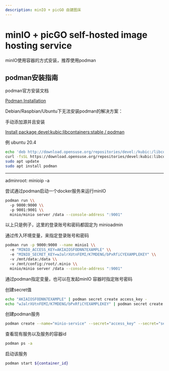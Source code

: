 ```yaml
---
description: minIO + picGO 自建图床
---
```


# minIO + picGO self-hosted image hosting service

minIO使用容器的方式安装，推荐使用podman

## podman安装指南

podman官方安装文档

[Podman Installation](https://podman.io/getting-started/installation)

Debian/Raspbian/Ubuntu下无法安装podman的解决方案：

手动添加源并且安装

[Install package devel:kubic:libcontainers:stable / podman](https://software.opensuse.org/download.html?project=devel%3Akubic%3Alibcontainers%3Astable\&package=podman)

例 ubuntu 20.4

```bash
echo 'deb http://download.opensuse.org/repositories/devel:/kubic:/libcontainers:/stable/xUbuntu_20.04/ /' | sudo tee /etc/apt/sources.list.d/devel:kubic:libcontainers:stable.list
curl -fsSL https://download.opensuse.org/repositories/devel:kubic:libcontainers:stable/xUbuntu_20.04/Release.key | gpg --dearmor | sudo tee /etc/apt/trusted.gpg.d/devel_kubic_libcontainers_stable.gpg > /dev/null
sudo apt update
sudo apt install podman
```



***



adminroot: minioip -a

尝试通过podman启动一个docker服务来运行minIO

```bash
podman run \\
  -p 9000:9000 \\
  -p 9001:9001 \\
  minio/minio server /data --console-address ":9001"
```

以上只是例子，这里的登录账号和密码都固定为 minioadmin

通过传入环境变量，来指定登录账号和密码

```bash
podman run -p 9000:9000 --name minio1 \\
  -e "MINIO_ACCESS_KEY=AKIAIOSFODNN7EXAMPLE" \\
  -e "MINIO_SECRET_KEY=wJalrXUtnFEMI/K7MDENG/bPxRfiCYEXAMPLEKEY" \\
  -v /mnt/data:/data \\
  -v /mnt/config:/root/.minio \\
  minio/minio server /data --console-address ":9001"
```

通过podman指定变量，也可以在发起minIO 容器时指定账号密码

创建secret值

```bash
echo "AKIAIOSFODNN7EXAMPLE" | podman secret create access_key -
echo "wJalrXUtnFEMI/K7MDENG/bPxRfiCYEXAMPLEKEY" | podman secret create secret_key -
```

创建podman服务

```bash
podman create --name="minio-service" --secret="access_key" --secret="secret_key" minio/minio server /data
```

查看现有服务以及服务的容器id

```bash
podman ps -a
```

启动该服务

```bash
podman start ${container_id}
```
